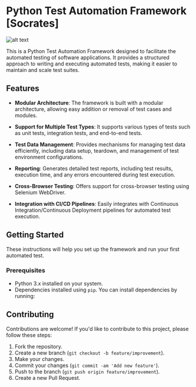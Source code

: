 # Python Test Automation Framework [Socrates]

![alt text](https://upload.wikimedia.org/wikipedia/commons/thumb/b/bc/Socrate_du_Louvre.jpg/200px-Socrate_du_Louvre.jpg?raw=true)


This is a Python Test Automation Framework designed to facilitate the automated testing of software applications. It provides a structured approach to writing and executing automated tests, making it easier to maintain and scale test suites.

## Features

- **Modular Architecture**: The framework is built with a modular architecture, allowing easy addition or removal of test cases and modules.
  
- **Support for Multiple Test Types**: It supports various types of tests such as unit tests, integration tests, and end-to-end tests.

- **Test Data Management**: Provides mechanisms for managing test data efficiently, including data setup, teardown, and management of test environment configurations.

- **Reporting**: Generates detailed test reports, including test results, execution time, and any errors encountered during test execution.

- **Cross-Browser Testing**: Offers support for cross-browser testing using Selenium WebDriver.

- **Integration with CI/CD Pipelines**: Easily integrates with Continuous Integration/Continuous Deployment pipelines for automated test execution.

## Getting Started

These instructions will help you set up the framework and run your first automated test.

### Prerequisites

- Python 3.x installed on your system.
- Dependencies installed using `pip`. You can install dependencies by running:

## Contributing

Contributions are welcome! If you'd like to contribute to this project, please follow these steps:

1. Fork the repository.
2. Create a new branch (`git checkout -b feature/improvement`).
3. Make your changes.
4. Commit your changes (`git commit -am 'Add new feature'`).
5. Push to the branch (`git push origin feature/improvement`).
6. Create a new Pull Request.





